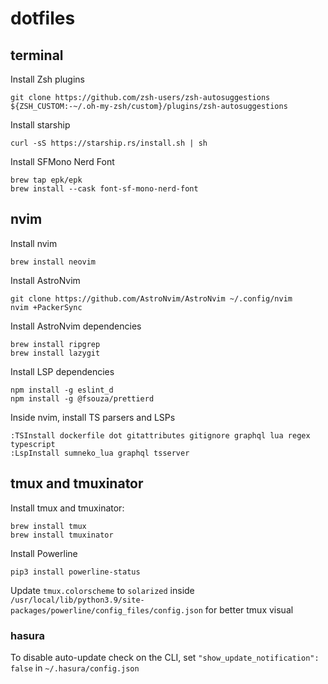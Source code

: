 # dotfiles

## terminal

Install Zsh plugins

```
git clone https://github.com/zsh-users/zsh-autosuggestions ${ZSH_CUSTOM:-~/.oh-my-zsh/custom}/plugins/zsh-autosuggestions
```

Install starship

```
curl -sS https://starship.rs/install.sh | sh
```

Install SFMono Nerd Font

```
brew tap epk/epk
brew install --cask font-sf-mono-nerd-font
```

## nvim

Install nvim

```
brew install neovim
```

Install AstroNvim

```
git clone https://github.com/AstroNvim/AstroNvim ~/.config/nvim
nvim +PackerSync
```

Install AstroNvim dependencies

```
brew install ripgrep
brew install lazygit
```

Install LSP dependencies

```
npm install -g eslint_d
npm install -g @fsouza/prettierd
```

Inside nvim, install TS parsers and LSPs

```
:TSInstall dockerfile dot gitattributes gitignore graphql lua regex typescript
:LspInstall sumneko_lua graphql tsserver
```

## tmux and tmuxinator

Install tmux and tmuxinator:

```
brew install tmux
brew install tmuxinator
```

Install Powerline

```
pip3 install powerline-status
```

Update `tmux.colorscheme` to `solarized` inside `/usr/local/lib/python3.9/site-packages/powerline/config_files/config.json` for better tmux visual

### hasura

To disable auto-update check on the CLI, set `"show_update_notification": false` in `~/.hasura/config.json`
